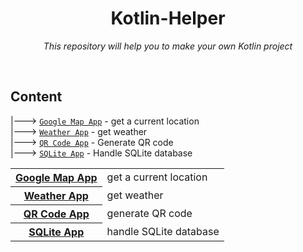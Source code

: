 <div align="center">
  <h1> Kotlin-Helper </h1>
  <p> <i> This repository will help you to make your own Kotlin project </i> </p>
</div>
<br>

 <!-- <div align=center>
  <img align=center src="https://github.com/Janith3003/Janith3003/blob/main/Images/bitch.gif" style="width:250px; height=250px"/>
</div> -->

## Content

  |---> [`Google Map App`](/GoogleMapAppCurrentLocation) - get a current location <br>
  |---> [`Weather App`](/WeatherApp) - get weather <br>
  |---> [`QR Code App`](/QRcodeApp) - Generate QR code <br>
  |---> [`SQLite App`](/SQLiteApp) - Handle SQLite database

<table>
  <tr>
    <th> <a href="/GoogleMapAppCurrentLocation"> Google Map App </a> </th>
    <td> get a current location </td>
  </tr>
  <tr>
    <th> <a href="/WeatherApp"> Weather App </a> </th>
    <td> get weather </td>
  </tr>
  <tr>
    <th> <a href="/QRcodeApp"> QR Code App </a> </th>
    <td> generate QR code </td>
  </tr>
  <tr>
    <th> <a href="/SQLiteApp"> SQLite App </a> </th>
    <td> handle SQLite database </td>
  </tr>
</table>
